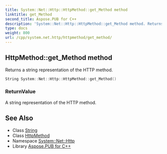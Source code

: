 ```yaml
---
title: System::Net::Http::HttpMethod::get_Method method
linktitle: get_Method
second_title: Aspose.PUB for C++
description: 'System::Net::Http::HttpMethod::get_Method method. Returns a string representation of the HTTP method in C++.'
type: docs
weight: 800
url: /cpp/system.net.http/httpmethod/get_method/
---
```

## HttpMethod::get_Method method


Returns a string representation of the HTTP method.

```cpp
String System::Net::Http::HttpMethod::get_Method()
```


### ReturnValue

A string representation of the HTTP method.

## See Also

* Class [String](../../../system/string/)
* Class [HttpMethod](../)
* Namespace [System::Net::Http](../../)
* Library [Aspose.PUB for C++](../../../)
